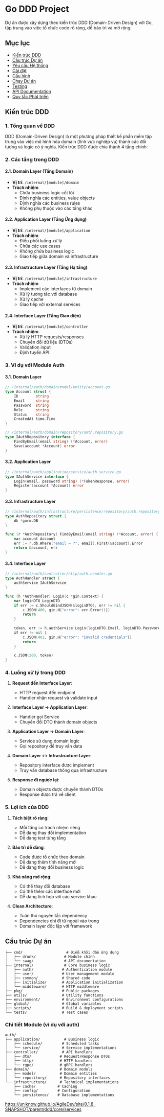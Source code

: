# Go DDD Project

Dự án được xây dựng theo kiến trúc DDD (Domain-Driven Design) với Go, tập trung vào việc tổ chức code rõ ràng, dễ bảo trì và mở rộng.

## Mục lục

- [Kiến trúc DDD](#kiến-trúc-ddd)
- [Cấu trúc Dự án](#cấu-trúc-dự-án)
- [Yêu cầu Hệ thống](#yêu-cầu-hệ-thống)
- [Cài đặt](#cài-đặt)
- [Cấu hình](#cấu-hình)
- [Chạy Dự án](#chạy-dự-án)
- [Testing](#testing)
- [API Documentation](#api-documentation)
- [Quy tắc Phát triển](#quy-tắc-phát-triển)

## Kiến trúc DDD

### 1. Tổng quan về DDD

DDD (Domain-Driven Design) là một phương pháp thiết kế phần mềm tập trung vào việc mô hình hóa domain (lĩnh vực nghiệp vụ) thành các đối tượng và logic có ý nghĩa. Kiến trúc DDD được chia thành 4 tầng chính:

### 2. Các tầng trong DDD

#### 2.1. Domain Layer (Tầng Domain)
- **Vị trí**: `/internal/[module]/domain`
- **Trách nhiệm**:
  - Chứa business logic cốt lõi
  - Định nghĩa các entities, value objects
  - Định nghĩa các business rules
  - Không phụ thuộc vào các tầng khác

#### 2.2. Application Layer (Tầng Ứng dụng)
- **Vị trí**: `/internal/[module]/application`
- **Trách nhiệm**:
  - Điều phối luồng xử lý
  - Chứa các use cases
  - Không chứa business logic
  - Giao tiếp giữa domain và infrastructure

#### 2.3. Infrastructure Layer (Tầng Hạ tầng)
- **Vị trí**: `/internal/[module]/infrastructure`
- **Trách nhiệm**:
  - Implement các interfaces từ domain
  - Xử lý tương tác với database
  - Xử lý cache
  - Giao tiếp với external services

#### 2.4. Interface Layer (Tầng Giao diện)
- **Vị trí**: `/internal/[module]/controller`
- **Trách nhiệm**:
  - Xử lý HTTP requests/responses
  - Chuyển đổi dữ liệu (DTOs)
  - Validation input
  - Định tuyến API

### 3. Ví dụ với Module Auth

#### 3.1. Domain Layer
```go
// /internal/auth/domain/model/entity/account.go
type Account struct {
    ID        string
    Email     string
    Password  string
    Role      string
    Status    string
    CreatedAt time.Time
}

// /internal/auth/domain/repository/auth.repository.go
type IAuthRepository interface {
    FindByEmail(email string) (*Account, error)
    Save(account *Account) error
}
```

#### 3.2. Application Layer
```go
// /internal/auth/application/service/auth.service.go
type IAuthService interface {
    Login(email, password string) (*TokenResponse, error)
    Register(account *Account) error
}
```

#### 3.3. Infrastructure Layer
```go
// /internal/auth/infrastructure/persistence/repository/auth.repository.go
type AuthRepository struct {
    db *gorm.DB
}

func (r *AuthRepository) FindByEmail(email string) (*Account, error) {
    var account Account
    err := r.db.Where("email = ?", email).First(&account).Error
    return &account, err
}
```

#### 3.4. Interface Layer
```go
// /internal/auth/controller/http/auth.handler.go
type AuthHandler struct {
    authService IAuthService
}

func (h *AuthHandler) Login(c *gin.Context) {
    var loginDTO LoginDTO
    if err := c.ShouldBindJSON(&loginDTO); err != nil {
        c.JSON(400, gin.H{"error": err.Error()})
        return
    }
    
    token, err := h.authService.Login(loginDTO.Email, loginDTO.Password)
    if err != nil {
        c.JSON(401, gin.H{"error": "Invalid credentials"})
        return
    }
    
    c.JSON(200, token)
}
```

### 4. Luồng xử lý trong DDD

1. **Request đến Interface Layer**:
   - HTTP request đến endpoint
   - Handler nhận request và validate input

2. **Interface Layer → Application Layer**:
   - Handler gọi Service
   - Chuyển đổi DTO thành domain objects

3. **Application Layer → Domain Layer**:
   - Service sử dụng domain logic
   - Gọi repository để truy vấn data

4. **Domain Layer ↔ Infrastructure Layer**:
   - Repository interface được implement
   - Truy vấn database thông qua infrastructure

5. **Response đi ngược lại**:
   - Domain objects được chuyển thành DTOs
   - Response được trả về client

### 5. Lợi ích của DDD

1. **Tách biệt rõ ràng**:
   - Mỗi tầng có trách nhiệm riêng
   - Dễ dàng thay đổi implementation
   - Dễ dàng test từng tầng

2. **Bảo trì dễ dàng**:
   - Code được tổ chức theo domain
   - Dễ dàng thêm tính năng mới
   - Dễ dàng thay đổi business logic

3. **Khả năng mở rộng**:
   - Có thể thay đổi database
   - Có thể thêm các interface mới
   - Dễ dàng tích hợp với các service khác

4. **Clean Architecture**:
   - Tuân thủ nguyên tắc dependency
   - Dependencies chỉ đi từ ngoài vào trong
   - Domain layer độc lập với framework

## Cấu trúc Dự án

```
├── cmd/                    # Điểm khởi đầu ứng dụng
│   ├── drunk/             # Module chính
│   └── swag/              # API documentation
├── internal/              # Core business logic
│   ├── auth/             # Authentication module
│   ├── user/             # User management module
│   ├── common/           # Shared code
│   ├── initialize/       # Application initialization
│   └── middleware/       # HTTP middleware
├── pkg/                  # Public packages
├── utils/                # Utility functions
├── environment/          # Environment configurations
├── global/               # Global variables
├── scripts/              # Build & deployment scripts
└── tests/                # Test cases
```

### Chi tiết Module (ví dụ với auth)

```
auth/
├── application/           # Business logic
│   ├── schedule/         # Scheduled tasks
│   └── service/          # Service implementations
├── controller/           # API handlers
│   ├── dto/             # Request/Response DTOs
│   ├── http/            # HTTP handlers
│   └── rgpc/            # gRPC handlers
├── domain/              # Domain models
│   ├── model/           # Domain entities
│   └── repository/      # Repository interfaces
└── infrastructure/      # Technical implementations
    ├── cache/          # Caching
    ├── config/         # Configuration
    └── persistence/    # Database implementations
```


https://uniknow.github.io/AgileDev/site/0.1.8-SNAPSHOT/parent/ddd/core/services